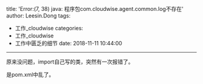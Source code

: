 title: 'Error:(7, 38) java: 程序包com.cloudwise.agent.common.log不存在'
author: Leesin.Dong
tags:
  - 工作_cloudwise
categories:
  - 工作_cloudwise
  - 工作中匮乏的细节
date: 2018-11-11 10:44:00
---
原来没问题，import自己写的类，突然有一次报错了。

是pom.xml中乱了。